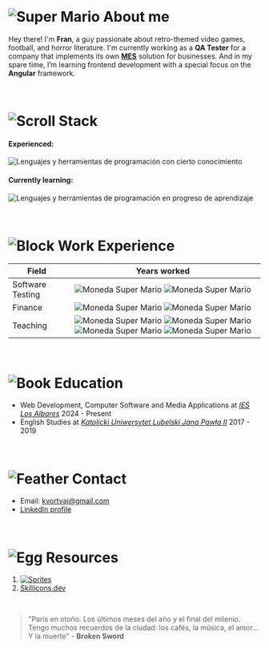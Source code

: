 <br>

# ![Super Mario](http://www.videogamesprites.net/SuperMarioBros1/Characters/Mario/Mario%20-%20Walk1.gif "Super Mario") About me  

Hey there! I'm **Fran**, a guy passionate about retro-themed video games, football, and horror literature. I'm currently working as a **QA Tester** for a company that implements its own [**MES**](https://en.wikipedia.org/wiki/Manufacturing_Execution_System) solution for businesses. And in my spare time, I’m learning frontend development with a special focus on the **Angular** framework.

<br>

# ![Scroll](http://www.videogamesprites.net/FinalFantasyTacticsAdvance/Objects/Dispatch%20Mission.gif "Pergamino") Stack

#### Experienced:

![Lenguajes y herramientas de programación con cierto conocimiento](https://skillicons.dev/icons?i=html,css,js,ts,angular)   

#### Currently learning:  

![Lenguajes y herramientas de programación en progreso de aprendizaje](https://skillicons.dev/icons?i=java,mysql,git)

<br>
  
# ![Block](http://www.videogamesprites.net/SuperMarioBros1/Items/Bricks.gif "Bloque") Work Experience

| Field | Years worked |
| ----- | :-------------: |
| Software Testing | ![Moneda Super Mario](http://www.videogamesprites.net/SuperMarioBros1/Items/Coin.gif) ![Moneda Super Mario](http://www.videogamesprites.net/SuperMarioBros1/Items/Coin.gif)|
| Finance | ![Moneda Super Mario](http://www.videogamesprites.net/SuperMarioBros1/Items/Coin.gif) ![Moneda Super Mario](http://www.videogamesprites.net/SuperMarioBros1/Items/Coin.gif) |
| Teaching | ![Moneda Super Mario](http://www.videogamesprites.net/SuperMarioBros1/Items/Coin.gif) ![Moneda Super Mario](http://www.videogamesprites.net/SuperMarioBros1/Items/Coin.gif) ![Moneda Super Mario](http://www.videogamesprites.net/SuperMarioBros1/Items/Coin.gif) ![Moneda Super Mario](http://www.videogamesprites.net/SuperMarioBros1/Items/Coin.gif) |

<br>

# ![Book](http://www.videogamesprites.net/FinalFantasyTacticsAdvance/Objects/Book%20-%20Open.gif "Libro abierto") Education

- Web Development, Computer Software and Media Applications at  *[IES Los Albares](https://www.ieslosalbares.es/)* 2024 - Present
- English Studies at *[Katolicki Uniwersytet Lubelski Jana Pawła II](https://www.kul.pl/)* 2017 - 2019

<br>

# ![Feather](http://www.videogamesprites.net/FinalFantasyTacticsAdvance/Objects/Feather%20Cursor.gif "Pluma") Contact

- Email: kvortvaj@gmail.com
- [LinkedIn profile](https://www.linkedin.com/in/fjbeltranpujante/)

<br>

# ![Egg](http://www.videogamesprites.net/SuperMarioBros1/Enemies/Overworld/Spiny%20Egg.gif "Huevo rodador") Resources

1. [![Sprites](http://www.videogamesprites.net/Buttons/PlainButton.gif)](http://www.videogamesprites.net/)
2. [Skillicons.dev](https://skillicons.dev/)

<br>

> "París en otoño. Los últimos meses del año y el final del milenio. Tengo muchos recuerdos de la ciudad: los cafés, la música, el amor... Y la muerte" - **Broken Sword**
